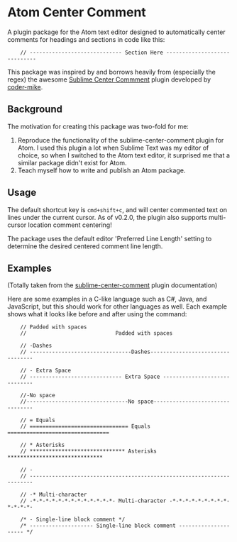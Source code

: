 # Atom Center Comment

A plugin package for the Atom text editor designed to automatically center comments for headings
and sections in code like this:

```
    // ----------------------------- Section Here -----------------------------
```

This package was inspired by and borrows heavily from (especially the regex) the awesome [Sublime Center Commment](https://github.com/coder-mike/sublime-center-comment)
plugin developed by [coder-mike](https://github.com/coder-mike).


## Background

The motivation for creating this package was two-fold for me:

1. Reproduce the functionality of the sublime-center-comment plugin for Atom. I used
this plugin a lot when Sublime Text was my editor of choice, so when I switched to the
Atom text editor, it surprised me that a similar package didn't exist for Atom.
2. Teach myself how to write and publish an Atom package.


## Usage

The default shortcut key is `cmd+shift+c`, and will center commented text on lines under the current cursor. As of v0.2.0,
the plugin also supports multi-cursor location comment centering!

The package uses the default editor 'Preferred Line Length' setting to determine the desired centered comment line length.

## Examples

(Totally taken from the [sublime-center-comment](https://github.com/coder-mike/sublime-center-comment) plugin documentation)

Here are some examples in a C-like language such as C#, Java, and JavaScript, but this should work for other languages as well. Each example shows what it looks like before and after using the command:

```
    // Padded with spaces
    //                            Padded with spaces

    // -Dashes
    // --------------------------------Dashes---------------------------------

    // - Extra Space
    // ----------------------------- Extra Space -----------------------------

    //-No space
    //--------------------------------No space--------------------------------

    // = Equals
    // =============================== Equals ================================

    // * Asterisks
    // ****************************** Asterisks ******************************

    // -
    // -----------------------------------------------------------------------

    // -* Multi-character
    // -*-*-*-*-*-*-*-*-*-*-*-*-*- Multi-character -*-*-*-*-*-*-*-*-*-*-*-*-*-

    /* - Single-line block comment */
    /* -------------------- Single-line block comment --------------------- */
```
